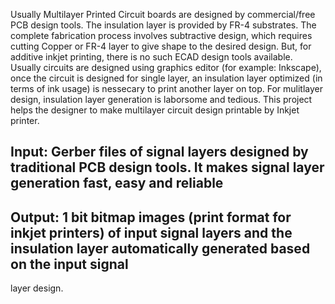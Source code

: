 Usually Multilayer Printed Circuit boards are designed by commercial/free PCB design tools. The insulation layer is provided by FR-4 substrates. The complete fabrication process
involves subtractive design, which requires cutting Copper or FR-4 layer to give shape to the desired design. But, for additive inkjet printing, there is no such ECAD 
design tools available. Usually circuits are designed using graphics editor (for example: Inkscape), once the circuit is designed for single layer, an insulation layer 
optimized (in terms of ink usage) is nessecary to print another layer on top. For mulitlayer design, insulation layer generation is laborsome and tedious. This project
helps the designer to make multilayer circuit design printable by Inkjet printer. 
## Input: Gerber files of signal layers designed by traditional PCB design tools. It makes signal layer generation fast, easy and reliable
## Output: 1 bit bitmap images (print format for inkjet printers) of input signal layers and the insulation layer automatically generated based on the input signal
layer design. 
